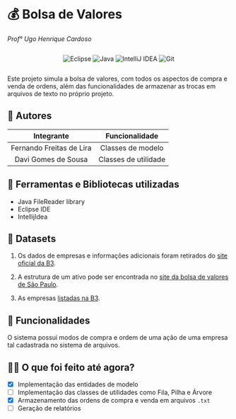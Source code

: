 # 💰 Bolsa de Valores
_Prof° Ugo Henrique Cardoso_

<div style="display: flex; justify-content: center; align-items: center;">

![Eclipse](https://img.shields.io/badge/Eclipse-FE7A16.svg?style=for-the-badge&logo=Eclipse&logoColor=white)
![Java](https://img.shields.io/badge/java-%23ED8B00.svg?style=for-the-badge&logo=openjdk&logoColor=white)
![IntelliJ IDEA](https://img.shields.io/badge/IntelliJIDEA-000000.svg?style=for-the-badge&logo=intellij-idea&logoColor=white)
![Git](https://img.shields.io/badge/git-%23F05033.svg?style=for-the-badge&logo=git&logoColor=white)

</div>

Este projeto simula a bolsa de valores, com todos os aspectos de compra e venda de ordens, além das funcionalidades de armazenar as trocas em arquivos de texto no próprio projeto.

## 🧍 Autores

| Integrante               | Funcionalidade       |
|:------------------------:|:--------------------:|
| Fernando Freitas de Lira | Classes de modelo    |
| Davi Gomes de Sousa      | Classes de utilidade |

## 📖 Ferramentas e Bibliotecas utilizadas

* Java FileReader library
* Eclipse IDE
* IntellijIdea

## 🚀 Datasets

1. Os dados de empresas e informações adicionais foram retirados do [site oficial da B3](https://www.b3.com.br/pt_br/market-data-e-indices/servicos-de-dados/market-data/consultas/boletim-diario/dados-publicos-de-produtos-listados-e-de-balcao/).

1. A estrutura de um ativo pode ser encontrada no [site da bolsa de valores de São Paulo](https://www.b3.com.br/pt_br/produtos-e-servicos/negociacao/renda-variavel/acoes.htm).

1. As empresas [listadas na B3](https://www.b3.com.br/pt_br/produtos-e-servicos/negociacao/renda-variavel/empresas-listadas.htm).

## 🧰 Funcionalidades

O sistema possui modos de compra e ordem de uma ação de uma empresa tal cadastrada no sistema de arquivos.

## 🏃‍♀️ O que foi feito até agora?

- [X] Implementação das entidades de modelo
- [ ] Implementação das classes de utilidades como Fila, Pilha e Árvore
- [X] Armazenamento das ordens de compra e venda em arquivos ```.txt```
- [ ] Geração de relatórios
